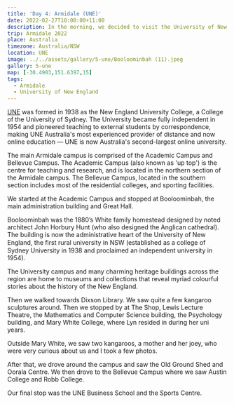 ```yaml
---
title: 'Day 4: Armidale (UNE)'
date: 2022-02-27T10:00:00+11:00
description: In the morning, we decided to visit the University of New England for nostalgia sake.
trip: Armidale 2022
place: Australia
timezone: Australia/NSW
location: UNE
image: ../../assets/gallery/5-une/Booloominbah (11).jpeg
gallery: 5-une
map: [-30.4903,151.6397,15]
tags:
  - Armidale
  - University of New England
---
```

[UNE](https://www.une.edu.au/about-une) was formed in 1938 as the New England University College, a College of the University of Sydney. The University became fully independent in 1954 and pioneered teaching to external students by correspondence, making UNE Australia's most experienced provider of distance and now online education — UNE is now Australia's second-largest online university.

The main Armidale campus is comprised of the Academic Campus and Bellevue Campus. The Academic Campus (also known as 'up top') is the centre for teaching and research, and is located in the northern section of the Armidale campus. The Bellevue Campus, located in the southern section includes most of the residential colleges, and sporting facilities.

We started at the Academic Campus and stopped at Booloominbah, the main administration building and Great Hall.

Booloominbah was the 1880’s White family homestead designed by noted architect John Horbury Hunt (who also designed the Anglican cathedral). The building is now the administrative heart of the University of New England, the ﬁrst rural university in NSW (established as a college of Sydney University in 1938 and proclaimed an independent university in 1954).

The University campus and many charming heritage buildings across the region are home to museums and collections that reveal myriad colourful stories about the history of the New England.

Then we walked towards Dixson Library. We saw quite a few kangaroo sculptures around. Then we stopped by at The Shop, Lewis Lecture Theatre, the Mathematics and Computer Science building, the Psychology building, and Mary White College, where Lyn resided in during her uni years.

Outside Mary White, we saw two kangaroos, a mother and her joey, who were very curious about us and I took a few photos.

After that, we drove around the campus and saw the Old Ground Shed and Oorala Centre. We then drove to the Bellevue Campus where we saw Austin College and Robb College.

Our final stop was the UNE Business School and the Sports Centre.
